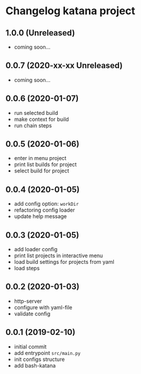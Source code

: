 # Changelog katana project

## 1.0.0 (Unreleased)

- coming soon...

## 0.0.7 (2020-xx-xx Unreleased)

- coming soon...

## 0.0.6 (2020-01-07)

- run selected build
- make context for build
- run chain steps

## 0.0.5 (2020-01-06)

- enter in menu project
- print list builds for project
- select build for project

## 0.0.4 (2020-01-05)

- add config option: `workDir`
- refactoring config loader
- update help message

## 0.0.3 (2020-01-05)

- add loader config
- print list projects in interactive menu
- load build settings for projects from yaml
- load steps

## 0.0.2 (2020-01-03)

- http-server
- configure with yaml-file
- validate config

## 0.0.1 (2019-02-10)

- initial commit
- add entrypoint `src/main.py`
- init configs structure
- add bash-katana
